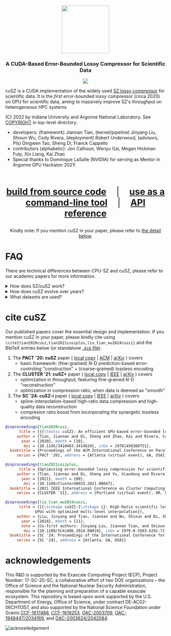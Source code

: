 <h3 align="center"><img src="https://user-images.githubusercontent.com/10354752/81179956-05860600-8f70-11ea-8b01-856f29b9e8b2.jpg" width="150"></h3>

<h3 align="center">
A CUDA-Based Error-Bounded Lossy Compressor for Scientific Data
</h3>

<p align="center">
<a href="./LICENSE"><img src="https://img.shields.io/badge/License-BSD%203--Clause-blue.svg"></a>
</p>

cuSZ is a CUDA implementation of the widely used [SZ lossy compressor](https://github.com/szcompressor/SZ) for scientific data. It is the *first* error-bounded lossy compressor (circa 2020) on GPU for scientific data, aming to massively improve SZ's throughput on heterogeneous HPC systems. 


(C) 2022 by Indiana University and Argonne National Laboratory. See [COPYRIGHT](https://github.com/szcompressor/cuSZ/blob/master/LICENSE) in top-level directory.

- developers: (framework) Jiannan Tian, (kernel/pipeline) Jinyang Liu, Shixun Wu, Cody Rivera, (deployment) Robert Underwood, (advisors, PIs) Dingwen Tao, Sheng Di, Franck Cappello
- contributors (alphabetic): Jon Calhoun, Wenyu Gai, Megan Hickman Fulp, Xin Liang, Kai Zhao
- Special thanks to Dominique LaSalle (NVIDIA) for serving as Mentor in Argonne GPU Hackaton 2021!

<br>

<p align="center", style="font-size: 2em">
<a href="https://github.com/szcompressor/cuSZ/wiki/Build-and-Install"><b>build from source code</b></a>
&nbsp;&nbsp;&nbsp;|&nbsp;&nbsp;&nbsp;
<a href="https://github.com/szcompressor/cuSZ/wiki/Use"><b>use as a command-line tool</b></a>
&nbsp;&nbsp;&nbsp;|&nbsp;&nbsp;&nbsp;
<a href="https://github.com/szcompressor/cuSZ/wiki/API"><b>API reference</b></a>
</p>

<!-- <br> -->

<p align="center">
Kindly note: If you mention cuSZ in your paper, please refer to <a href="#citing-cusz">the detail below</a>.
</p>


# FAQ

There are technical differences between CPU-SZ and cuSZ, please refer to our academic papers for more information.  

<details>
<summary>
How does SZ/cuSZ work?
</summary>

Prediction-based SZ algorithm comprises four major parts,

0. User specifies error-mode (e.g., absolute value (`abs`), or relative to data value magnitude (`r2r`) and error-bound.
1. Prediction errors are quantized in units of input error-bound (*quant-code*). Range-limited quant-codes are stored, whereas the out-of-range codes are otherwise gathered as *outlier*.
3. The in-range quant-codes are fed into Huffman encoder. A Huffman symbol may be represented in multiple bytes.
4. (CPU-only) additional DEFLATE method is applied to exploit repeated patterns. As of CLUSTER '21 cuSZ+ work, an RLE method performs a similar pattern-exploiting.

</details>

</details>

<details>
<summary>
How does cuSZ evolve over years?
</summary>

cuSZ and its variants use variable techniques to balance the need for data-reconstruction quality, compression ratio, and data-processing speed. A quick comparison is given below.

Notably, cuSZ (Tian et al., '20, '21) as the basic framework provides a balanced compression ratio and quality, while FZ-GPU (Zhang, Tian et al., '23) and SZp-CUDA/GSZ (Huang et al., '23, '24) prioritize data processing speed. cuSZ+ (hi-ratio) is an outcome of data compressibility research to demonstrate that certain methods (e.g., RLE) can work better in highly compressible cases (Tian et al., '21). The latest art, cuSZ-i (Liu, Tian, Wu et al., '24), attempts to utilize the QoZ-like methods (Liu et al., '22) to significantly enhance the data-reconstruction quality and the compression ratio.

```
                    prediction &                 statistics          lossless encoding          lossless encoding
                    quantization                                     passs (1)                  pass (2)

                  +----------------------+      +-----------+      +------------------+       +-----------------+
CPU-SZ     -----> | predictor {ℓ, lr, S} | ---> | histogram | ---> | ui2 Huffman enc. | ----> | DEFLATE (LZ+HF) |
'16, '17-ℓ, '18-lr, '21-S, '22-QoZ ------+      +-----------+      +------------------+       +-----------------+
(Di and Franck, Tao et al., Liang et al. Zhao et al., Liu et al.)

                  +----------------------+      +-----------+      +------------------+
cuSZ       -----> | predictor ℓ-(1,2,3)D | ---> | histogram | ---> | ui2 Huffman enc. | ----> ( n/a )
'20, '21          +----------------------+      +-----------+      +------------------+
(Tian et al.)
                  +----------------------+      +-----------+      +-------------------+      +---------+
cuSZ+        ---> | predictor ℓ-(1,2,3)D | ---> | histogram | ---> | de-redundancy RLE | ---> | HF enc. |
hi-ratio '21      +----------------------+      +-----------+      +-------------------+      +---------+
(Tian et al.)
                  +----------------------+                         +---------------+
FZ-GPU '23   ---> | predictor ℓ-(1,2,3)D | ---> ( n/a ) ---------> | de-redundancy | -------> ( n/a )
(Zhang, Tian et al.) --------------------+                         +---------------+

                  [ single kernel ]------------------------------------------------+           
SZp-CUDA/GSZ ---> | predictor ℓ-1D   ---------> ( n/a ) --------->   de-redundancy | -------> ( n/a )
'23, '24          +----------------------------------------------------------------+           
(Huang et al.)

                  +----------------+            +-----------+      +------------------+       +---------------+
cuSZ-i '24   ---> | predictor S-3D | ---------> | histogram | ---> | ui2 Huffman enc. | ----> | de-redundancy |
(Liu, Tian, Wu et al.) ------------+            +-----------+      +------------------+       +---------------+

ℓ: Lorenzo predictor; lr: linear-regression predictor; S: spline-interpolative predictor
```

</details>


<details>
<summary>
What datasets are used?
</summary>

We tested cuSZ using datasets from [Scientific Data Reduction Benchmarks](https://sdrbench.github.io/) (SDRBench).

| dataset                                                                 | dim. | description                                                  |
| ----------------------------------------------------------------------- | ---- | ------------------------------------------------------------ |
| [EXAALT](https://gitlab.com/exaalt/exaalt/-/wikis/home)                 | 1D   | molecular dynamics simulation                                |
| [HACC](https://www.alcf.anl.gov/files/theta_2017_workshop_heitmann.pdf) | 1D   | cosmology: particle simulation                               |
| [CESM-ATM](https://www.cesm.ucar.edu)                                   | 2D   | climate simulation                                           |
| [EXAFEL](https://lcls.slac.stanford.edu/exafel)                         | 2D   | images from the LCLS instrument                              |
| [Hurricane ISABEL](http://vis.computer.org/vis2004contest/data.html)    | 3D   | weather simulation                                           |
| [NYX](https://amrex-astro.github.io/Nyx/)                               | 3D   | adaptive mesh hydrodynamics + N-body cosmological simulation |

We provide three small sample data in `data` by executing the script there. To download more SDRBench datasets, please use [`script/sh.download-sdrb-data`](script/sh.download-sdrb-data). 

</details>


# cite cuSZ

Our published papers cover the essential design and implementation. If you mention cuSZ in your paper, please kindly cite using `\cite{tian2020cusz,tian2021cuszplus,liu_tian_wu2024cuszi}` and the BibTeX entries below (or standalone [`.bib` file](doc/psz-cusz.bib)).

1. The **PACT '20: cuSZ** paper ( [local copy](doc/20_PACT_cuSZ.pdf) | [ACM](https://dl.acm.org/doi/10.1145/3410463.3414624) | [arXiv](https://arxiv.org/abs/2007.09625) ) covers
    - basic framework: (fine-grained) *N*-D prediction-based error-controling "construction" + (coarse-grained) lossless encoding
2. The **CLUSTER '21: cuSZ+** paper ( [local copy](doc/21_CLUSTER_cuSZ+.pdf) | [IEEE](https://doi.ieeecomputersociety.org/10.1109/Cluster48925.2021.00047}) | [arXiv](https://arxiv.org/abs/2105.12912) ) covers
    - optimization in throughput, featuring fine-grained *N*-D "reconstruction"
    - optimization in compression ratio, when data is deemed as "smooth"
3. The **SC '24: cuSZ-_i_** paper ( [local copy](doc/24_SC_cuSZ-i.pdf) | [IEEE](https://doi.ieeecomputersociety.org/10.1109/SC41406.2024.00019) | [arXiv](https://arxiv.org/abs/2312.05492) ) covers
    - spline-interpolation-based high-ratio data compression and high-quality data reconstruction
    - compresion ratio boost from incorporating the synergetic lossless encoding

```bibtex
@inproceedings{tian2020cusz,
      title = {{{\textsc cuSZ}: An efficient GPU-based error-bounded lossy compression framework for scientific data}},
     author = {Tian, Jiannan and Di, Sheng and Zhao, Kai and Rivera, Cody and Fulp, Megan Hickman and Underwood, Robert and Jin, Sian and Liang, Xin and Calhoun, Jon and Tao, Dingwen and Cappello, Franck},
       year = {2020}, month = {10},
        doi = {10.1145/3410463.3414624}, isbn = {9781450380751},
  booktitle = {Proceedings of the ACM International Conference on Parallel Architectures and Compilation Techniques},
     series = {PACT '20}, address = {Atlanta (virtual event), GA, USA}}

@inproceedings{tian2021cuszplus,
      title = {Optimizing error-bounded lossy compression for scientific data on GPUs},
     author = {Tian, Jiannan and Di, Sheng and Yu, Xiaodong and Rivera, Cody and Zhao, Kai and Jin, Sian and Feng, Yunhe and Liang, Xin and Tao, Dingwen and Cappello, Franck},
       year = {2021}, month = {09},
        doi = {10.1109/Cluster48925.2021.00047},
  booktitle = {2021 IEEE International Conference on Cluster Computing (CLUSTER)},
     series = {CLUSTER '21}, address = {Portland (virtual event), OR, USA}}

@inproceedings{liu_tian_wu2024cuszi,
      title = {{{\scshape cuSZ}-{\itshape i}: High-Ratio scientific lossy compression on
             GPUs with optimized multi-level interpolation}},
     author = {Liu, Jinyang and Tian, Jiannan and Wu, Shixun and Di, Sheng and Zhang, Boyuan and Underwood, Robert and Huang, Yafan and Huang, Jiajun and Zhao, Kai and Li, Guanpeng and Tao, Dingwen and Chen, Zizhong and Cappello, Franck},
       year = {2024}, month = {11},
       note = {Co-first authors: Jinyang Liu, Jiannan Tian, and Shixun Wu},
        doi = {10.1109/SC41406.2024.00019}, isbn = {979-8-3503-5291-7},
  booktitle = {SC '24: Proceedings of the International Conference for High Performance Computing, Networking, Storage and Analysis},
     series = {SC '24}, address = {Atlanta, GA, USA}}
```

# acknowledgements

This R&D is supported by the Exascale Computing Project (ECP), Project Number: 17-SC-20-SC, a collaborative effort of two DOE organizations – the Office of Science and the National Nuclear Security Administration, responsible for the planning and preparation of a capable exascale ecosystem. This repository is based upon work supported by the U.S. Department of Energy, Office of Science, under contract DE-AC02-06CH11357, and also supported by the National Science Foundation under Grants [CCF-1617488](https://www.nsf.gov/awardsearch/showAward?AWD_ID=1617488), [CCF-1619253](https://www.nsf.gov/awardsearch/showAward?AWD_ID=1619253), [OAC-2003709](https://www.nsf.gov/awardsearch/showAward?AWD_ID=2003709), [OAC-1948447/2034169](https://www.nsf.gov/awardsearch/showAward?AWD_ID=2034169), and [OAC-2003624/2042084](https://www.nsf.gov/awardsearch/showAward?AWD_ID=2042084).

![acknowledgement](https://user-images.githubusercontent.com/10354752/196348936-f0909251-1c2f-4c53-b599-08642dcc2089.png)
